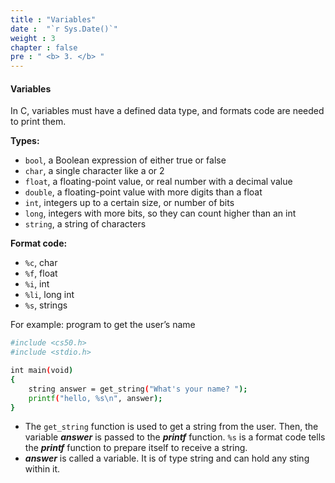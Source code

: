 ```yaml
---
title : "Variables"
date :  "`r Sys.Date()`" 
weight : 3 
chapter : false
pre : " <b> 3. </b> "
---
```

#### Variables
In C, variables must have a defined data type, and formats code are needed to print them.


**Types:**
- `bool`, a Boolean expression of either true or false
- `char`, a single character like a or 2
- `float`, a floating-point value, or real number with a decimal value
- `double`, a floating-point value with more digits than a float
- `int`, integers up to a certain size, or number of bits
- `long`, integers with more bits, so they can count higher than an int
- `string`, a string of characters


**Format code:**
- `%c`, char
- `%f`, float
- `%i`, int
- `%li`, long int
- `%s`, strings

For example: program to get the user’s name

```bash
#include <cs50.h>
#include <stdio.h>

int main(void)
{
    string answer = get_string("What's your name? ");
    printf("hello, %s\n", answer);
}
```
- The `get_string` function is used to get a string from the user. Then, the variable ***answer*** is passed to the ***printf*** function. `%s` is a format code tells the ***printf*** function to prepare itself to receive a string.
- ***answer*** is called a variable. It is of type string and can hold any sting within it.
